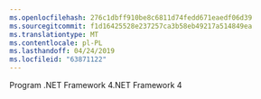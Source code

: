 ```yaml
---
ms.openlocfilehash: 276c1dbff910be8c6811d74fedd671eaedf06d39
ms.sourcegitcommit: f1d16425528e237257ca3b58eb49217a514849ea
ms.translationtype: MT
ms.contentlocale: pl-PL
ms.lasthandoff: 04/24/2019
ms.locfileid: "63871122"
---
```

<span data-ttu-id="c29dd-101">Program .NET Framework 4</span><span class="sxs-lookup"><span data-stu-id="c29dd-101">.NET Framework 4</span></span>